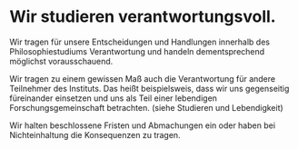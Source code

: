 ﻿<!---
   NAME - The NAME of this project is:
ethos

  FILE - The FILENAME of the current file is:
/v6a4.md

  CREATION - This project was CREATED on:
2017-01-28-16:15:00 UTC

  MODIFICATION - This project was last MODIFIED on:
2017-01-28-16:15:00 UTC

  VERSION - The current VERSION of this project is:
<git-commit-hash>-2017-01-28-16:15:00 UTC

  CREATOR(S) - This project was CREATED by:
Michael Czechowski, Martin Maga

  CONTACT - You can CONTACT the creator(s) or developer(s) of this project at:
E-Mail: mail@martinmaga.de

  COPYRIGHT - The COPYRIGHT holder of this project is:
COPYRIGHT (c) 2016 Martin Maga

  LICENSE - This project is LICENSED under the following license:
Martin Maga 2016 CC BY-SA 4.0 https://creativecommons.org

  SUBFILE – This is a SUBFILE! For more INFORMATION on this project go to:
/README.md
--->

# Wir studieren verantwortungsvoll.

Wir tragen für unsere Entscheidungen und Handlungen innerhalb des Philosophiestudiums Verantwortung und handeln dementsprechend möglichst vorausschauend.

Wir tragen zu einem gewissen Maß auch die Verantwortung für andere Teilnehmer des Instituts. Das heißt beispielsweis, dass wir uns gegenseitig füreinander einsetzen und uns als Teil einer lebendigen Forschungsgemeinschaft betrachten. (siehe Studieren und Lebendigkeit)

Wir halten beschlossene Fristen und Abmachungen ein oder haben bei Nichteinhaltung die Konsequenzen zu tragen.
